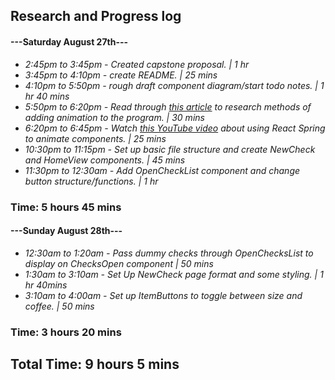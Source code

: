 ## Research and Progress log
#### ---Saturday August 27th---
* _2:45pm to 3:45pm - Created capstone proposal.  | 1 hr_
* _3:45pm to 4:10pm - create README. | 25 mins_
* _4:10pm to 5:50pm - rough draft component diagram/start todo notes. | 1 hr 40 mins_ 
* _5:50pm to 6:20pm - Read through [this article](https://medium.com/hackernoon/5-ways-to-animate-a-reactjs-app-in-2019-56eb9af6e3bf) to research methods of adding animation to the program. | 30 mins_
* _6:20pm to 6:45pm - Watch [this YouTube video](https://www.youtube.com/watch?v=S8yn3-WpVV8) about using React Spring to animate components. | 25 mins_
* _10:30pm to 11:15pm - Set up basic file structure and create NewCheck and HomeView components. | 45 mins_
* _11:30pm to 12:30am - Add OpenCheckList component and change button structure/functions. | 1 hr_

### Time: 5 hours 45 mins

#### ---Sunday August 28th---
* _12:30am to 1:20am - Pass dummy checks through OpenChecksList to display on ChecksOpen component | 50 mins_
* _1:30am to 3:10am - Set Up NewCheck page format and some styling. | 1 hr 40mins_ 
* _3:10am to 4:00am - Set up ItemButtons to toggle between size and coffee. | 50 mins_

### Time: 3 hours 20 mins

## Total Time: 9 hours 5 mins